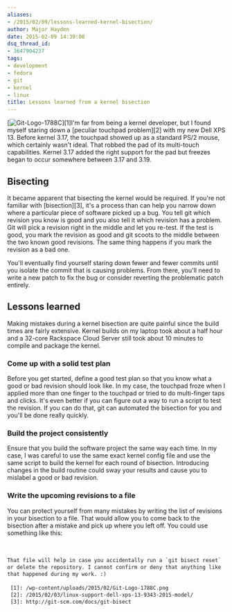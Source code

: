 ```yaml
---
aliases:
- /2015/02/09/lessons-learned-kernel-bisection/
author: Major Hayden
date: 2015-02-09 14:39:08
dsq_thread_id:
- 3647904237
tags:
- development
- fedora
- git
- kernel
- linux
title: Lessons learned from a kernel bisection
---
```


[<img src="/wp-content/uploads/2015/02/Git-Logo-1788C-300x125.png" alt="Git-Logo-1788C" width="300" height="125" class="alignright size-medium wp-image-5365" srcset="/wp-content/uploads/2015/02/Git-Logo-1788C-300x125.png 300w, /wp-content/uploads/2015/02/Git-Logo-1788C.png 910w" sizes="(max-width: 300px) 100vw, 300px" />][1]I'm far from being a kernel developer, but I found myself staring down a [peculiar touchpad problem][2] with my new Dell XPS 13. Before kernel 3.17, the touchpad showed up as a standard PS/2 mouse, which certainly wasn't ideal. That robbed the pad of its multi-touch capabilities. Kernel 3.17 added the right support for the pad but freezes began to occur somewhere between 3.17 and 3.19.

## Bisecting

It became apparent that bisecting the kernel would be required. If you're not familiar with [bisection][3], it's a process than can help you narrow down where a particular piece of software picked up a bug. You tell git which revision you know is good and you also tell it which revision has a problem. Git will pick a revision right in the middle and let you re-test. If the test is good, you mark the revision as good and git scoots to the middle between the two known good revisions. The same thing happens if you mark the revision as a bad one.

You'll eventually find yourself staring down fewer and fewer commits until you isolate the commit that is causing problems. From there, you'll need to write a new patch to fix the bug or consider reverting the problematic patch entirely.

## Lessons learned

Making mistakes during a kernel bisection are quite painful since the build times are fairly extensive. Kernel builds on my laptop took about a half hour and a 32-core Rackspace Cloud Server still took about 10 minutes to compile and package the kernel.

### Come up with a solid test plan

Before you get started, define a good test plan so that you know what a good or bad revision should look like. In my case, the touchpad froze when I applied more than one finger to the touchpad or tried to do multi-finger taps and clicks. It's even better if you can figure out a way to run a script to test the revision. If you can do that, git can automated the bisection for you and you'll be done really quickly.

### Build the project consistently

Ensure that you build the software project the same way each time. In my case, I was careful to use the same exact kernel config file and use the same script to build the kernel for each round of bisection. Introducing changes in the build routine could sway your results and cause you to mislabel a good or bad revision.

### Write the upcoming revisions to a file

You can protect yourself from many mistakes by writing the list of revisions in your bisection to a file. That would allow you to come back to the bisection after a mistake and pick up where you left off. You could use something like this:

```


That file will help in case you accidentally run a `git bisect reset` or delete the repository. I cannot confirm or deny that anything like that happened during my work. :)

 [1]: /wp-content/uploads/2015/02/Git-Logo-1788C.png
 [2]: /2015/02/03/linux-support-dell-xps-13-9343-2015-model/
 [3]: http://git-scm.com/docs/git-bisect